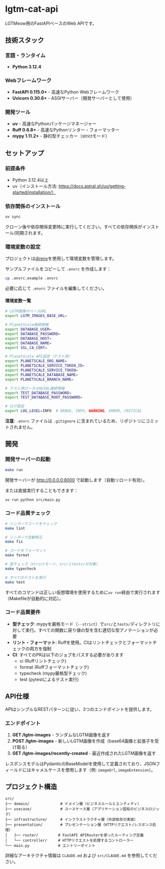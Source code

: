 # lgtm-cat-api

LGTMeow用のFastAPIベースのWeb APIです。

## 技術スタック

### 言語・ランタイム
- **Python 3.12.4**

### Webフレームワーク
- **FastAPI 0.115.0+** - 高速なPython Webフレームワーク
- **Uvicorn 0.30.6+** - ASGIサーバー（開発サーバーとして使用）

### 開発ツール
- **uv** - 高速なPythonパッケージマネージャー
- **Ruff 0.6.8+** - 高速なPythonリンター・フォーマッター
- **mypy 1.11.2+** - 静的型チェッカー（strictモード）

## セットアップ

### 前提条件
- Python 3.12.4以上
- uv（インストール方法: https://docs.astral.sh/uv/getting-started/installation/）

### 依存関係のインストール

```bash
uv sync
```

クローン後や依存関係変更時に実行してください。すべての依存関係がインストール/同期されます。

### 環境変数の設定

プロジェクトは[direnv](https://direnv.net/)を使用して環境変数を管理します。

サンプルファイルをコピーして `.envrc` を作成します：

```bash
cp .envrc.example .envrc
```

必要に応じて `.envrc` ファイルを編集してください。

#### 環境変数一覧

```bash
# LGTM画像のベースURL
export LGTM_IMAGES_BASE_URL=

# PlanetScale接続情報
export DATABASE_USER=
export DATABASE_PASSWORD=
export DATABASE_HOST=
export DATABASE_NAME=
export SSL_CA_CERT=

# PlanetScale API設定（テスト用）
export PLANETSCALE_ORG_NAME=
export PLANETSCALE_SERVICE_TOKEN_ID=
export PLANETSCALE_SERVICE_TOKEN=
export PLANETSCALE_DATABASE_NAME=
export PLANETSCALE_BRANCH_NAME=

# テスト用ローカルMySQL接続情報
export TEST_DATABASE_PASSWORD=
export TEST_DATABASE_ROOT_PASSWORD=

# ログ設定
export LOG_LEVEL=INFO  # DEBUG, INFO, WARNING, ERROR, CRITICAL
```

**注意**: `.envrc` ファイルは `.gitignore` に含まれているため、リポジトリにコミットされません。

## 開発

### 開発サーバーの起動

```bash
make run
```

開発サーバーが http://0.0.0.0:8000 で起動します（自動リロード有効）。

または直接実行することもできます：

```bash
uv run python src/main.py
```

### コード品質チェック

```bash
# リンターでコードをチェック
make lint

# リンターで自動修正
make fix

# コードをフォーマット
make format

# 型チェック（strictモード、src/とtests/が対象）
make typecheck

# すべてのテストを実行
make test
```

すべてのコマンドは正しい仮想環境を使用するために`uv run`経由で実行されます（Makefileが自動的に対応）。

### コード品質要件

- **型チェック**: mypyを厳格モード（`--strict`）で`src/`と`tests/`ディレクトリに対して実行。すべての関数に戻り値の型を含む適切な型アノテーションが必要
- **リント・フォーマット**: Ruffを使用。CIはリントチェックとフォーマットチェックの両方を強制
- **CI**: すべてのPRは以下のジョブをパスする必要があります
  - ci (Ruffリントチェック)
  - format (Ruffフォーマットチェック)
  - typecheck (mypy厳格型チェック)
  - test (pytestによるテスト実行)

## API仕様

APIはシンプルなRESTパターンに従い、3つのエンドポイントを提供します。

### エンドポイント

1. **GET /lgtm-images** - ランダムなLGTM画像を返す
2. **POST /lgtm-images** - 新しいLGTM画像を作成（base64画像と拡張子を受け取る）
3. **GET /lgtm-images/recently-created** - 最近作成されたLGTM画像を返す

レスポンスモデルはPydanticのBaseModelを使用して定義されており、JSONフィールドにはキャメルケースを使用します（例: `imageUrl`, `imageExtension`）。

## プロジェクト構造

```
src/
├── domain/              # ドメイン層（ビジネスルールとエンティティ）
├── usecase/             # ユースケース層（アプリケーション固有のビジネスロジック）
├── infrastructure/      # インフラストラクチャ層（外部依存の実装）
├── presentation/        # プレゼンテーション層（HTTPリクエスト/レスポンス処理）
│   ├── router/         # FastAPI APIRouterを使ったルーティング定義
│   └── controller/     # HTTPリクエストを処理するコントローラー
└── main.py             # エントリーポイント
```

詳細なアーキテクチャ情報は `CLAUDE.md` および `src/CLAUDE.md` を参照してください。

